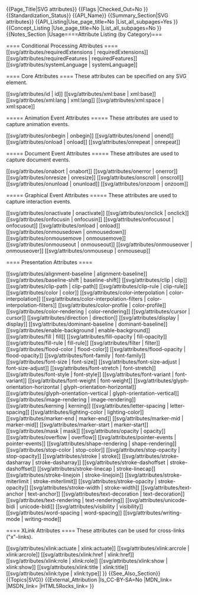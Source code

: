 {{Page_Title|SVG attributes}}
{{Flags
|Checked_Out=No
}}
{{Standardization_Status}}
{{API_Name}}
{{Summary_Section|SVG attributes}}
{{API_Listing|Use_page_title=No
|List_all_subpages=Yes
}}
{{Concept_Listing
|Use_page_title=No
|List_all_subpages=No
}}
{{Notes_Section
|Usage====Attribute Listing (by Category)===

==== Conditional Processing Attributes ====
[[svg/attributes/requiredExtensions | requiredExtensions]]
[[svg/attributes/requiredFeatures | requiredFeatures]]
[[svg/attributes/systemLanguage | systemLanguage]]

==== Core Attributes ====
These attributes can be specified on any SVG element.

[[svg/attributes/id | id]]
[[svg/attributes/xml:base | xml:base]]
[[svg/attributes/xml:lang | xml:lang]]
[[svg/attributes/xml:space | xml:space]]

===== Animation Event Attributes =====
These attributes are used to capture animation events.

[[svg/attributes/onbegin | onbegin]]
[[svg/attributes/onend | onend]]
[[svg/attributes/onload | onload]]
[[svg/attributes/onrepeat | onrepeat]]

===== Document Event Attributes =====
These attributes are used to capture document events.

[[svg/attributes/onabort | onabort]]
[[svg/attributes/onerror | onerror]]
[[svg/attributes/onresize | onresize]]
[[svg/attributes/onscroll | onscroll]]
[[svg/attributes/onunload | onunload]]
[[svg/attributes/onzoom | onzoom]]

===== Graphical Event Attributes =====
These attributes are used to capture interaction events.

[[svg/attributes/onactivate | onactivate]]
[[svg/attributes/onclick | onclick]]
[[svg/attributes/onfocusin | onfocusin]]
[[svg/attributes/onfocusout | onfocusout]]
[[svg/attributes/onload | onload]]
[[svg/attributes/onmousedown | onmousedown]]
[[svg/attributes/onmousemove | onmousemove]]
[[svg/attributes/onmouseout | onmouseout]]
[[svg/attributes/onmouseover | onmouseover]]
[[svg/attributes/onmouseup | onmouseup]]

==== Presentation Attributes ====

[[svg/attributes/alignment-baseline | alignment-baseline]]
[[svg/attributes/baseline-shift | baseline-shift]]
[[svg/attributes/clip | clip]]
[[svg/attributes/clip-path | clip-path]]
[[svg/attributes/clip-rule | clip-rule]]
[[svg/attributes/color | color]]
[[svg/attributes/color-interpolation | color-interpolation]]
[[svg/attributes/color-interpolation-filters | color-interpolation-filters]]
[[svg/attributes/color-profile | color-profile]]
[[svg/attributes/color-rendering | color-rendering]]
[[svg/attributes/cursor | cursor]]
[[svg/attributes/direction | direction]]
[[svg/attributes/display | display]]
[[svg/attributes/dominant-baseline | dominant-baseline]]
[[svg/attributes/enable-background | enable-background]]
[[svg/attributes/fill | fill]]
[[svg/attributes/fill-opacity | fill-opacity]]
[[svg/attributes/fill-rule | fill-rule]]
[[svg/attributes/filter | filter]]
[[svg/attributes/flood-color | flood-color]]
[[svg/attributes/flood-opacity | flood-opacity]]
[[svg/attributes/font-family | font-family]]
[[svg/attributes/font-size | font-size]]
[[svg/attributes/font-size-adjust | font-size-adjust]]
[[svg/attributes/font-stretch | font-stretch]]
[[svg/attributes/font-style | font-style]]
[[svg/attributes/font-variant | font-variant]]
[[svg/attributes/font-weight | font-weight]]
[[svg/attributes/glyph-orientation-horizontal | glyph-orientation-horizontal]]
[[svg/attributes/glyph-orientation-vertical | glyph-orientation-vertical]]
[[svg/attributes/image-rendering | image-rendering]]
[[svg/attributes/kerning | kerning]]
[[svg/attributes/letter-spacing | letter-spacing]]
[[svg/attributes/lighting-color | lighting-color]]
[[svg/attributes/marker-end | marker-end]]
[[svg/attributes/marker-mid | marker-mid]]
[[svg/attributes/marker-start | marker-start]]
[[svg/attributes/mask | mask]]
[[svg/attributes/opacity | opacity]]
[[svg/attributes/overflow | overflow]]
[[svg/attributes/pointer-events | pointer-events]]
[[svg/attributes/shape-rendering | shape-rendering]]
[[svg/attributes/stop-color | stop-color]]
[[svg/attributes/stop-opacity | stop-opacity]]
[[svg/attributes/stroke | stroke]]
[[svg/attributes/stroke-dasharray | stroke-dasharray]]
[[svg/attributes/stroke-dashoffset | stroke-dashoffset]]
[[svg/attributes/stroke-linecap | stroke-linecap]]
[[svg/attributes/stroke-linejoin | stroke-linejoin]]
[[svg/attributes/stroke-miterlimit | stroke-miterlimit]]
[[svg/attributes/stroke-opacity | stroke-opacity]]
[[svg/attributes/stroke-width | stroke-width]]
[[svg/attributes/text-anchor | text-anchor]]
[[svg/attributes/text-decoration | text-decoration]]
[[svg/attributes/text-rendering | text-rendering]]
[[svg/attributes/unicode-bidi | unicode-bidi]]
[[svg/attributes/visibility | visibility]]
[[svg/attributes/word-spacing | word-spacing]]
[[svg/attributes/writing-mode | writing-mode]]

==== XLink Attributes ====
These attributes can be used for cross-links ("x"-links).

[[svg/attributes/xlink:actuate | xlink:actuate]]
[[svg/attributes/xlink:arcrole | xlink:arcrole]]
[[svg/attributes/xlink:href | xlink:href]]
[[svg/attributes/xlink:role | xlink:role]]
[[svg/attributes/xlink:show | xlink:show]]
[[svg/attributes/xlink:title | xlink:title]]
[[svg/attributes/xlink:type | xlink:type]]
}}
{{See_Also_Section}}
{{Topics|SVG}}
{{External_Attribution
|Is_CC-BY-SA=No
|MDN_link=
|MSDN_link=
|HTML5Rocks_link=
}}